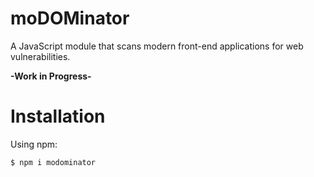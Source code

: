 # moDOMinator

A JavaScript module that scans modern front-end applications for web vulnerabilities.

**-Work in Progress-**

# Installation

Using npm:

```
$ npm i modominator
```
